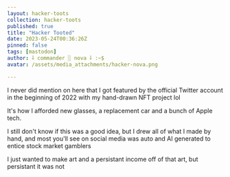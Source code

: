 ```yaml
---
layout: hacker-toots
collection: hacker-toots
published: true
title: "Hacker Tooted"
date: 2023-05-24T00:36:26Z
pinned: false
tags: [mastodon]
author: ⸸ commander ░ nova ⸸ :~$
avatar: /assets/media_attachments/hacker-nova.png

---
```


<p>I never did mention on here that I got featured by the official Twitter account in the beginning of 2022 with my hand-drawn NFT project lol</p><p>It&#39;s how I afforded new glasses, a replacement car and a bunch of Apple tech.</p><p>I still don&#39;t know if this was a good idea, but I drew all of what I made by hand, and most you&#39;ll see on social media was auto and AI generated to entice stock market gamblers</p><p>I just wanted to make art and a persistant income off of that art, but persistant it was not</p>


